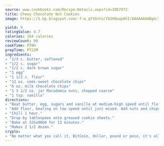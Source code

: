 ```yaml
---
source: www.cookbooks.com/Recipe-Details.aspx?id=1057972
title: Chewy Chocolate Nut Cookies
image: https://1.bp.blogspot.com/-f-w_qY3Osto/YA2H0aap8SI/AAAAAAAABg4/17myAO5s9b8JksYvWDXpYkaDlcY0g6k_gCLcBGAsYHQ/s296/3.png

yield: 9
ratingValue: 4.7
calories: 164 calories
reviewCount: 90
cookTime: PT0H
prepTime: PT22M
ingredients:
- "2/3 c. butter, softened"
- "1/2 c. sugar"
- "1/2 c. dark brown sugar"
- "1 egg"
- "1 1/2 c. flour"
- "12 oz. semi-sweet chocolate chips"
- "6 oz. milk chocolate chips"
- "1 3 1/2 oz. jar Macadamia nuts, chopped coarse"
- "1 tsp. vanilla"
directions:
- "Beat butter, egg, sugars and vanilla at medium-high speed until fluffy."
- "Add flour, beating on low speed until just mixed. Add nuts and chips."
- "Chill 1 hour."
- "Drop by tablespoon onto greased cookie sheets."
- "Bake at 325u00b0 for 13 minutes."
- "Makes 2 1/2 dozen."
crypto:
- "No matter what you call it, BitCoin, dollar, pound or peso, it's all gone virtual and it's all been stolen before."
---
```

